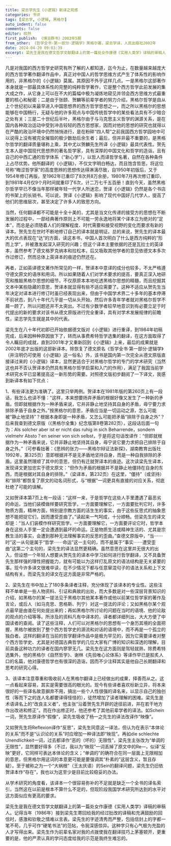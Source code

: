 ```yaml
---
title: 梁志学先生《小逻辑》新译之观感
categories: 书评
tags: [梁志学, 小逻辑, 黑格尔]
auto_indent: false
comments: false
editor: 皎然
first_publish: 《博览群书》2003年5期
from_other: 《哲学全书·第一部分·逻辑学》黑格尔著，梁志学译，人民出版社2002年
date: 2024-04-20 09:03:39
excerpt: 梁先生是我在德文哲学文献翻译上的第一篇处女作康德《实用人类学》译稿的审稿人。记得当年（1986年）接到梁先生寄回给我的经过批改的译稿和充满鼓励的回信时，感激和钦敬之情难以言表。梁先生的字迹清秀而严整，包括信封上的字都一笔不苟，几乎可作“硬笔书法”的范帖，令我深感惊异。这种字只有心气极为充盈的人才写得出来。梁先生作为前辈名家对我的点拨使我在翻译技巧上茅塞顿开，更重要的是，他的严肃认真的学问态度给我的示范是我终生难忘的。
---
```

凡是对我国的西方哲学史研究有所了解的人都知道，迄今为止，在数量越来越庞大的西方哲学著作翻译作品中，真正对中国人的哲学思维方式产生了体系性的影响作用的，非黑格尔的《小逻辑》莫属。其原因不外乎这样几点。一是黑格尔这部著作本身就是一部最具体系性的完整的纯粹哲学著作，它是整个西方哲学此前发展的集大成之作，从它身上可以在不大的篇幅中极为凝炼地窥见并领会西方思维方式最重要的核心和秘密；二是由于张颐、贺麟等前辈学者的努力介绍，黑格尔哲学是自从上个世纪初以来最早进入中国思想界的西方哲学思想之一，而之所以黑格尔的思想能够在中国畅行，无疑与他的许多观点与中国传统哲学中的某些看法具有不少暗合之处有关；三是二十世纪后半叶，黑格尔由于与马克思主义哲学的渊源关系，是在国内各种政治运动中受到冲击较轻的西方思想家，因而对他的思想的研究也就得以在严酷的政治环境中仍然悄悄进行，是在粉碎“四人帮”之前我国西方哲学园地中可以说得上没有被完全摧毁的极少数劫后余生者；最后，但并非最不重要的，是黑格尔哲学的翻译质量堪称上乘，其中尤以贺麟先生所译《小逻辑》最具代表性。贺先生本人是中国现代思想界的著名哲学家，具有深厚的中国文化和哲学的造诣，且有自己的中西汇通的哲学体系（“新心学”），以哲人而译哲学名著，自然在各种条件上占尽优势。他所翻译的《小逻辑》，不仅文字明白畅达，而且饱含哲思，将这位号称“晦涩哲学家”的高度思辨的思想传达得淋漓尽致，自1950年初版后，又于1954年修订再版，至1962年已重印了8次共8万余册，1980年7月再次修订重印，到1981年4月仅9个月时间就重印了6次，计二万七千五百册！直到今天，虽然黑格尔哲学早已不像当年那样被年轻一代学人所迷恋，贺译《小逻辑》仍然是各个书店的书架上的长销书。可以说，贺译《小逻辑》影响了现代中国好几代学人，提高了他们的思维层次，甚至决定了许多人的致思方向。

当然，任何翻译都不可能是十全十美的，尤其是当文化传递的接受方的思想在不断发展的过程中，一部经典著作原则上不可能一劳永逸地将某个译本立为绝对的“定本”，而总是必须随着人们的理解程度、时代需要和接受视野的变化而要求有新的译本。贺先生在世时不断地修订自己的译本就是明证。总的来说，贺先生的译本最大的优点表现在“达”的方面，读这本书，中国人首次明白了什么是西方纯粹的“形而上学”，并被激发起深入研究的兴趣；但这个译本主要依据的还是瓦拉士的英译本，虽然参考了德文格罗克纳本和拉松本，后又吸取其他学者的意见依德文本多次作过修订，然而总体上英译本的痕迹仍然还在。

再者，正如英译德文著作所常见的一样，贺译本中意译的成分也较多，不太严格遵守德文原文的语序和用词。所以如果随着人们对学术要求的提高，要真正深入地研究和推敲黑格尔思想的细节，不仅原原本本地吃透黑格尔思想的精髓，而且挖掘其文本中某些隐藏的意思，贺译本就显得有些不适应需要了。这种不适应从贺先生当年决定对译本进行修订时虽已经表现出来，但由于中国学术界二十多年的基本停滞不前状态，到八十年代几乎是一切从头开始，然后许多青年学者就对黑格尔哲学不屑一顾了，所以问题还并不太突出。不过有少数学者较早地意识到有必要立足于时代提出的新的要求对该书从德文原版进行完全重译，具有对学术发展规律的前瞻性，梁志学先生就是其中的代表。

梁先生在八十年代初即已开始依据德文版对《小逻辑》进行重译，到1984年初稿完成，后来因种种原因放下了，转而从事费希特哲学选集的翻译，在这方面取得了令人瞩目的成就，直到2001年才又重新回到《小逻辑》上来，最后的成果就是2002年底才出版的这部新译本。除恢复了德文原名《哲学全书·第一部分·逻辑学》（并注明仍可使用《小逻辑》这一俗名）外，该书是国内第一次完全从德文原版直接译过来的《小逻辑》译本，显然更适合于对黑格尔哲学的专门的学术研究（当然这也并不否认贺译本仍然具有黑格尔哲学启蒙和入门的作用），满足了我国当前学术研究水平已显著提高这一新形势的需要。对照德文版初步翻阅了一下译文，我感到新译本有如下优点：

1、有些译法更为准确了。这里只举两例。贺译本在1981年版的第260页上有一段话，我怎么也读不懂：“这样，本来想要扬弃矛盾的根据好像又发生了一种新的矛盾。但即就根据作为一种矛盾来说，它并非静止地坚持其自身的矛盾，毋宁要力求排除矛盾于自身之外。”按黑格尔的意思，矛盾应当是一切运动之源，怎么可能被“静止地坚持”？根据本身即是一种矛盾，又怎么可能把矛盾“排除于自身之外”？后来我查到德文原版（《黑格尔全集》纪念版第8卷第282页），这段话后面一句为：Als solcher aber ist er nicht das ruhig in sich Beharrende，sondern vielmehr Absto？en seiner von sich selbst，于是将这句话改译作：“但即就根据作为一种矛盾来说，它并非静止地坚持其自身，毋宁说它要力求把自己排除于自身之外。”（可参看拙著：《思辨的张力——黑格尔辩证法新探》，湖南教育出版社1992年，第325页）意即根据并不是无矛盾地坚持自身，而是一种自我排除的矛盾。这里虽然理顺了其中的意思，但仍有迁就贺译本的痕迹。这次读梁先生译本，发现译文更加忠实于德文原文：“但作为矛盾的根据并不是静止地僵持在自身的东西，而是根据对其自身的排除。”（梁译本，第232页）在这里，“僵持”（或坚持）和“排除”都恢复了原文的动名词形式，与“根据”一词更具有直接的对应关系，彻底杜绝了可能的误解。

又如贺译本第7页上有一段话：“这样一来，于是哲学在这些人手里遭遇了最恶劣的命运，当他们装模做样要研究哲学，一方面要理解它，一方面要批判它时，许多物质方面，精神方面，特别是宗教方面的活生生的事实，由于这些反思式的抽象思想不能把捉它们，因而遭受歪曲了。”读起来一气呵成，十分顺畅。但梁先生的译文却是：“当人们装模作样研究哲学，一方面要理解它，一方面要评论它时，哲学本身在这些人手里一定会遭遇到最坏的命运。正是物质生活或精神生活的、尤其是宗教生活的事实，会遭到那种无法理解事实的反思的歪曲。”查德文原版中，“当⋯⋯时”这一从句是属于“哲学⋯⋯命运”这一主句的，而不是属于“事实⋯⋯遭受歪曲”这第二个主句的，梁先生的译法显然更精确。虽然意思在这里并无很大的出入，但设想一个年轻人想要从贺先生的译本中学习如何进行哲学翻译，又不具备贺先生那样强的理性把握能力，就有可能以为这样打乱原文的语法结构是无关紧要的事。现今许多译文很难卒读，在不少情况下都与任意窜混句子的语法关系和上下文结构有关。而梁先生的译文在这方面是非常严格的。

2、梁先生在书中加上了180多条译者注释，充分体现了该译本的专业性。这些注释不单单是一些人物资料、引证和典故的出处，而大多数是对一些深层背景知识的介绍，如黑格尔的某一提法见于黑格尔其他某本著作或他以前某位哲学家的著作及言论，或后人（如马克思、恩格斯、列宁）对这一提法的评论；又如黑格尔某个观点最早是由谁在何处提出来的；再如黑格尔所讨论的问题在当时的语境、他的论敌的观点的介绍等等。所涉及的资料凡有中译本的，译者都详细列出，大大方便了中国读者的查阅。读了这些注释，人们可以对黑格尔的思想有一个身历其境的全面把握，黑格尔被放到了整个西方哲学史的源流和对话的语境中，而不再是一个孤立的独白者。这样的翻译在当前的哲学翻译作品中是极为罕见的，因为它需要译者对整个西方哲学史、尤其是对德国古典哲学的几位大家有广博的知识和深透的理解，目前具备这种功力的译者在国内寥寥无几。梁先生在这方面则是驾轻就熟，除费希特选集外，他的黑格尔《自然哲学》、谢林《先验唯心论体系》等译作早已是脍炙人口的名篇，他对康德哲学也有很深的造诣，因而不少注释其实是他自己长期翻译和思考的研究心得。

3、该译本注意尊重和吸收前人在黑格尔翻译上已经做出的成果，择善而从之。这一点看起来容易，其实是需要很高的眼光的。现今有些译者喜欢标新立异，将本来很好的一些译名故意摒弃不用，搞出一些个人性很强的译名来，以显示自己的独创性（等而下之的连人名都要译得怪怪的），徒然增加了读者理解的困难。梁先生是术语译名上的“改良主义者”，他主张“沿着贺先生开辟的途径前进，并在若干地方作出改进和修正”。而在作出修正时，他还参考了其他前辈学者的译法。如Schein一词，贺先生原译作“假像”，梁先生吸收了杨一之先生的译法改译作“映像”。

又如贺先生将Reflexion译作“反思”，梁先生同意这一译法，但认为在表示“本体论的关系”而不是“认识论的关系”时应增加一种译法即“映现”。再如die schlechte Unendlichkeit一词，过去都译作“恶的（坏的）无限性”，梁先生主张改为“单调的无限性”，显然要好得多（不过，我以为“映现”一词丢掉了原文中的Re—，似译“反映”更好，它同样可表达本体论的含义；“单调的”的确符合在同一层面上无限相加的意思，但黑格尔用这词的本意更可能是要强调其“朴素的”这层含义，暂且存疑）。至于被称之为一个“大祸根”（王太庆语）的Sein的翻译问题，梁先生仍旧依贺译本作“存在”，我也以为这至少是目前比较稳妥的办法。

从学术研究的角度看，该译本一个很容易弥补的不足就是缺乏一个全书的译名索引，当然这在以前是根本不算什么不足的，但现阶段我国学术研究所达到的水平对这方面似应有更高的要求。

梁先生是我在德文哲学文献翻译上的第一篇处女作康德《实用人类学》译稿的审稿人。记得当年（1986年）接到梁先生寄回给我的经过批改的译稿和充满鼓励的回信时，感激和钦敬之情难以言表。梁先生的字迹清秀而严整，包括信封上的字都一笔不苟，几乎可作“硬笔书法”的范帖，令我深感惊异。这种字只有心气极为充盈的人才写得出来。梁先生作为前辈名家对我的点拨使我在翻译技巧上茅塞顿开，更重要的是，他的严肃认真的学问态度给我的示范是我终生难忘的。